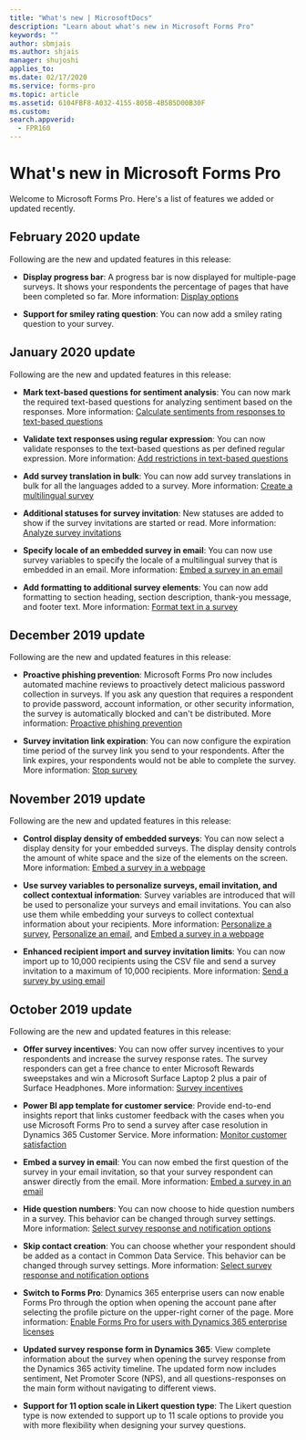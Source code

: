 ```yaml
---
title: "What's new | MicrosoftDocs"
description: "Learn about what's new in Microsoft Forms Pro"
keywords: ""
author: sbmjais
ms.author: shjais
manager: shujoshi
applies_to: 
ms.date: 02/17/2020
ms.service: forms-pro
ms.topic: article
ms.assetid: 6104FBF8-A032-4155-805B-4B5B5D00B30F
ms.custom: 
search.appverid:
  - FPR160
---
```


# What's new in Microsoft Forms Pro

Welcome to Microsoft Forms Pro. Here's a list of features we added or updated recently.

## February 2020 update

Following are the new and updated features in this release:

- **Display progress bar**: A progress bar is now displayed for multiple-page surveys. It shows your respondents the percentage of pages that have been completed so far. More information: [Display options](invite-settings.md#display-options)

- **Support for smiley rating question**: You can now add a smiley rating question to your survey.

## January 2020 update

Following are the new and updated features in this release:

- **Mark text-based questions for sentiment analysis**: You can now mark the required text-based questions for analyzing sentiment based on the responses. More information: [Calculate sentiments from responses to text-based questions](create-new-survey.md#calculate-sentiments-from-responses-to-text-based-questions)

- **Validate text responses using regular expression**: You can now validate responses to the text-based questions as per defined regular expression. More information: [Add restrictions in text-based questions](create-new-survey.md#add-restrictions-in-text-based-questions)

- **Add survey translation in bulk**: You can now add survey translations in bulk for all the languages added to a survey. More information: [Create a multilingual survey](create-multilingual-survey.md)

- **Additional statuses for survey invitation**: New statuses are added to show if the survey invitations are started or read. More information: [Analyze survey invitations](analyze-survey-invitations.md)

- **Specify locale of an embedded survey in email**: You can now use survey variables to specify the locale of a multilingual survey that is embedded in an email. More information: [Embed a survey in an email](send-survey-email.md#embed-a-survey-in-an-email)

- **Add formatting to additional survey elements**: You can now add formatting to section heading, section description, thank-you message, and footer text. More information: [Format text in a survey](survey-text-format.md)

## December 2019 update

Following are the new and updated features in this release:

- **Proactive phishing prevention**: Microsoft Forms Pro now includes automated machine reviews to proactively detect malicious password collection in surveys. If you ask any question that requires a respondent to provide password, account information, or other security information, the survey is automatically blocked and can't be distributed. More information: [Proactive phishing prevention](create-new-survey.md#proactive-phishing-prevention)

- **Survey invitation link expiration**: You can now configure the expiration time period of the survey link you send to your respondents. After the link expires, your respondents would not be able to complete the survey. More information: [Stop survey](invite-settings.md#stop-survey)

## November 2019 update

Following are the new and updated features in this release:

- **Control display density of embedded surveys**: You can now select a display density for your embedded surveys. The display density controls the amount of white space and the size of the elements on the screen. More information: [Embed a survey in a webpage](embed-web-page.md)
  
- **Use survey variables to personalize surveys, email invitation, and collect contextual information**: Survey variables are introduced that will be used to personalize your surveys and email invitations. You can also use them while embedding your surveys to collect contextual information about your recipients. More information: [Personalize a survey](personalize-survey.md), [Personalize an email](send-survey-email.md#personalize-an-email), and [Embed a survey in a webpage](embed-web-page.md)
  
- **Enhanced recipient import and survey invitation limits**: You can now import up to 10,000 recipients using the CSV file and send a survey invitation to a maximum of 10,000 recipients. More information: [Send a survey by using email](send-survey-email.md)


## October 2019 update

Following are the new and updated features in this release:

- **Offer survey incentives**: You can now offer survey incentives to your respondents and increase the survey response rates. The survey responders can get a free chance to enter Microsoft Rewards sweepstakes and win a Microsoft Surface Laptop 2 plus a pair of Surface Headphones. More information: [Survey incentives](survey-incentives.md)

- **Power BI app template for customer service**: Provide end-to-end insights report that links customer feedback with the cases when you use Microsoft Forms Pro to send a survey after case resolution in Dynamics 365 Customer Service. More information: [Monitor customer satisfaction](customer-satisfaction-app.md)

- **Embed a survey in email**: You can now embed the first question of the survey in your email invitation, so that your survey respondent can answer directly from the email. More information: [Embed a survey in an email](send-survey-email.md#embed-survey-in-an-email)

- **Hide question numbers**: You can now choose to hide question numbers in a survey. This behavior can be changed through survey settings. More information: [Select survey response and notification options](invite-settings.md#survey-response-options)

- **Skip contact creation**: You can choose whether your respondent should be added as a contact in Common Data Service. This behavior can be changed through survey settings. More information: [Select survey response and notification options](invite-settings.md#survey-response-options)

- **Switch to Forms Pro**: Dynamics 365 enterprise users can now enable Forms Pro through the option when opening the account pane after selecting the profile picture on the upper-right corner of the page. More information: [Enable Forms Pro for users with Dynamics 365 enterprise licenses](purchase.md#enable-forms-pro-for-users-with-dynamics-365-enterprise-licenses)
 
- **Updated survey response form in Dynamics 365**: View complete information about the survey when opening the survey response from the Dynamics 365 activity timeline. The updated form now includes sentiment, Net Promoter Score (NPS), and all questions-responses on the main form without navigating to different views.
 
- **Support for 11 option scale in Likert question type**: The Likert question type is now extended to support up to 11 scale options to provide you with more flexibility when designing your survey questions.
